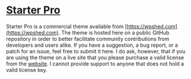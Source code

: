# [Starter Pro](https://wpshed.com) #

Starter Pro is a commercial theme available from [https://wpshed.com](https://wpshed.com). The theme is hosted here on a public GitHub repository in order to better facilitate community contributions from developers and users alike. If you have a suggestion, a bug report, or a patch for an issue, feel free to submit it here. I do ask, however, that if you are using the theme on a live site that you please purchase a valid license from the [website](https://wpshed.com). I cannot provide support to anyone that does not hold a valid license key.